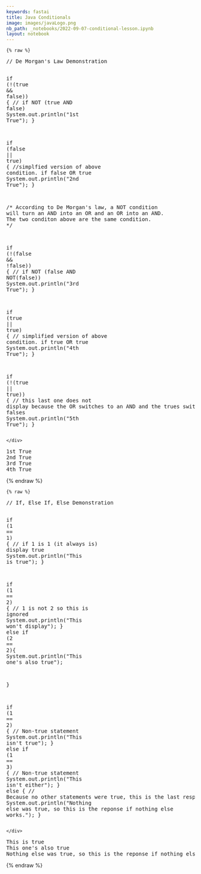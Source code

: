 ```yaml
---
keywords: fastai
title: Java Conditionals
image: images/javaLogo.png
nb_path: _notebooks/2022-09-07-conditional-lesson.ipynb
layout: notebook
---
```


<!--
#################################################
### THIS FILE WAS AUTOGENERATED! DO NOT EDIT! ###
#################################################
# file to edit: _notebooks/2022-09-07-conditional-lesson.ipynb
-->

<div class="container" id="notebook-container">
        
    {% raw %}
    
<div class="cell border-box-sizing code_cell rendered">
<div class="input">

<div class="inner_cell">
    <div class="input_area">
<div class=" highlight hl-java"><pre><span></span><span class="c1">// De Morgan&#39;s Law Demonstration </span>

<span class="k">if</span> <span class="p">(</span><span class="o">!</span><span class="p">(</span><span class="kc">true</span> <span class="o">&amp;&amp;</span> <span class="kc">false</span><span class="p">))</span> <span class="p">{</span> <span class="c1">// if NOT (true AND false)</span>
    <span class="n">System</span><span class="p">.</span><span class="na">out</span><span class="p">.</span><span class="na">println</span><span class="p">(</span><span class="s">&quot;1st True&quot;</span><span class="p">);</span>
<span class="p">}</span>

<span class="k">if</span> <span class="p">(</span><span class="kc">false</span> <span class="o">||</span> <span class="kc">true</span><span class="p">)</span> <span class="p">{</span> <span class="c1">//simplfied version of above condition. if false OR true</span>
    <span class="n">System</span><span class="p">.</span><span class="na">out</span><span class="p">.</span><span class="na">println</span><span class="p">(</span><span class="s">&quot;2nd True&quot;</span><span class="p">);</span>
<span class="p">}</span>

<span class="cm">/* According to De Morgan&#39;s law, a NOT condition will turn an AND into an OR and an OR into an AND. </span>
<span class="cm">The two conditon above are the same condition. */</span>

<span class="k">if</span> <span class="p">(</span><span class="o">!</span><span class="p">(</span><span class="kc">false</span> <span class="o">&amp;&amp;</span> <span class="o">!</span><span class="kc">false</span><span class="p">))</span> <span class="p">{</span> <span class="c1">// if NOT (false AND NOT(false))</span>
    <span class="n">System</span><span class="p">.</span><span class="na">out</span><span class="p">.</span><span class="na">println</span><span class="p">(</span><span class="s">&quot;3rd True&quot;</span><span class="p">);</span>
<span class="p">}</span>

<span class="k">if</span> <span class="p">(</span><span class="kc">true</span> <span class="o">||</span> <span class="kc">true</span><span class="p">)</span> <span class="p">{</span> <span class="c1">// simplified version of above condition. if true OR true</span>
    <span class="n">System</span><span class="p">.</span><span class="na">out</span><span class="p">.</span><span class="na">println</span><span class="p">(</span><span class="s">&quot;4th True&quot;</span><span class="p">);</span>
<span class="p">}</span>

<span class="k">if</span> <span class="p">(</span><span class="o">!</span><span class="p">(</span><span class="kc">true</span> <span class="o">||</span> <span class="kc">true</span><span class="p">))</span> <span class="p">{</span> <span class="c1">// this last one does not display because the OR switches to an AND and the trues switch to falses</span>
    <span class="n">System</span><span class="p">.</span><span class="na">out</span><span class="p">.</span><span class="na">println</span><span class="p">(</span><span class="s">&quot;5th True&quot;</span><span class="p">);</span>
<span class="p">}</span>
</pre></div>

    </div>
</div>
</div>

<div class="output_wrapper">
<div class="output">

<div class="output_area">

<div class="output_subarea output_stream output_stdout output_text">
<pre>1st True
2nd True
3rd True
4th True
</pre>
</div>
</div>

</div>
</div>

</div>
    {% endraw %}

    {% raw %}
    
<div class="cell border-box-sizing code_cell rendered">
<div class="input">

<div class="inner_cell">
    <div class="input_area">
<div class=" highlight hl-java"><pre><span></span><span class="c1">// If, Else If, Else Demonstration</span>

<span class="k">if</span> <span class="p">(</span><span class="mi">1</span> <span class="o">==</span> <span class="mi">1</span><span class="p">)</span> <span class="p">{</span> <span class="c1">// if 1 is 1 (it always is) display true</span>
    <span class="n">System</span><span class="p">.</span><span class="na">out</span><span class="p">.</span><span class="na">println</span><span class="p">(</span><span class="s">&quot;This is true&quot;</span><span class="p">);</span>
<span class="p">}</span>

<span class="k">if</span> <span class="p">(</span><span class="mi">1</span> <span class="o">==</span> <span class="mi">2</span><span class="p">)</span> <span class="p">{</span> <span class="c1">// 1 is not 2 so this is ignored</span>
    <span class="n">System</span><span class="p">.</span><span class="na">out</span><span class="p">.</span><span class="na">println</span><span class="p">(</span><span class="s">&quot;This won&#39;t display&quot;</span><span class="p">);</span>
<span class="p">}</span> 
<span class="k">else</span> <span class="k">if</span> <span class="p">(</span><span class="mi">2</span> <span class="o">==</span> <span class="mi">2</span><span class="p">){</span>
    <span class="n">System</span><span class="p">.</span><span class="na">out</span><span class="p">.</span><span class="na">println</span><span class="p">(</span><span class="s">&quot;This one&#39;s also true&quot;</span><span class="p">);</span>

<span class="p">}</span>

<span class="k">if</span> <span class="p">(</span><span class="mi">1</span> <span class="o">==</span> <span class="mi">2</span><span class="p">)</span> <span class="p">{</span> <span class="c1">// Non-true statement</span>
    <span class="n">System</span><span class="p">.</span><span class="na">out</span><span class="p">.</span><span class="na">println</span><span class="p">(</span><span class="s">&quot;This isn&#39;t true&quot;</span><span class="p">);</span>
<span class="p">}</span>
<span class="k">else</span> <span class="k">if</span> <span class="p">(</span><span class="mi">1</span> <span class="o">==</span> <span class="mi">3</span><span class="p">)</span> <span class="p">{</span> <span class="c1">// Non-true statement</span>
    <span class="n">System</span><span class="p">.</span><span class="na">out</span><span class="p">.</span><span class="na">println</span><span class="p">(</span><span class="s">&quot;This isn&#39;t either&quot;</span><span class="p">);</span>
<span class="p">}</span>
<span class="k">else</span> <span class="p">{</span> <span class="c1">// Because no other statements were true, this is the last response</span>
    <span class="n">System</span><span class="p">.</span><span class="na">out</span><span class="p">.</span><span class="na">println</span><span class="p">(</span><span class="s">&quot;Nothing else was true, so this is the reponse if nothing else works.&quot;</span><span class="p">);</span>
<span class="p">}</span>
</pre></div>

    </div>
</div>
</div>

<div class="output_wrapper">
<div class="output">

<div class="output_area">

<div class="output_subarea output_stream output_stdout output_text">
<pre>This is true
This one&#39;s also true
Nothing else was true, so this is the reponse if nothing else works.
</pre>
</div>
</div>

</div>
</div>

</div>
    {% endraw %}

</div>
 

